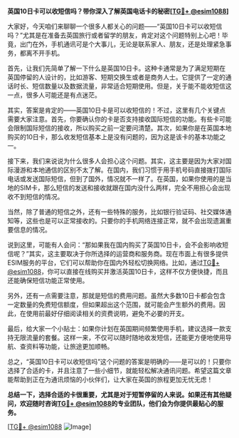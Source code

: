 **英国10日卡可以收短信吗？带你深入了解英国电话卡的秘密[[TG💪+ @esim1088](https://t.me/s/esim1088)]**

大家好，今天咱们来聊聊一个很多人都关心的问题——“英国10日卡可以收短信吗？”尤其是在准备去英国旅行或者留学的朋友，肯定对这个问题特别上心吧！毕竟，出门在外，手机通讯可是个大事儿，无论是联系家人、朋友，还是处理紧急事务，都离不开手机。

首先，让我们先简单了解一下什么是英国10日卡。这种卡通常是为了满足短期在英国停留的人设计的，比如游客、短期交换生或者是商务人士。它提供了一定的通话时长、短信数量以及数据流量，非常适合短期使用。但是，关于能不能收短信这一点，很多人可能还是有点迷茫。

其实，答案是肯定的——英国10日卡是可以收短信的！不过，这里有几个关键点需要大家注意。首先，你要确认你的卡是否支持接收国际短信的功能。有些卡可能会限制国际短信的接收，所以购买之前一定要问清楚。其次，如果你是在英国本地购买的10日卡，那么收发短信基本上是没有问题的，因为这是该卡的基本功能之一。

接下来，我们来说说为什么很多人会担心这个问题。其实，这主要是因为大家对国际漫游和本地通信的区别不太了解。在国内，我们习惯于用手机号码直接拨打国际电话或发送国际短信，但到了国外，情况就不一样了。在英国，如果你使用的是当地的SIM卡，那么短信的发送和接收就跟在国内没什么两样，完全不用担心会出现收不到短信的情况。

当然，除了普通的短信之外，还有一些特殊的服务，比如银行验证码、社交媒体通知等，这些也是可以正常接收的。只要你的手机网络连接正常，就不会出现遗漏重要信息的情况。

说到这里，可能有人会问：“那如果我在国内购买了英国10日卡，会不会影响收短信呢？”其实，这主要取决于你所选择的运营商和服务商。现在市面上有很多提供ESIM服务的平台，它们可以帮助你在国内外轻松切换网络。比如，通过[TG💪+ @esim1088](https://t.me/s/esim1088)，你可以直接在线购买并激活英国10日卡，这样不仅方便快捷，而且还能确保短信功能正常使用。

另外，还有一点需要注意，那就是短信的费用问题。虽然大多数10日卡都会包含一定数量的免费短信额度，但如果超出这个范围，就可能会产生额外的费用。因此，在使用前最好仔细阅读相关的资费说明，避免不必要的开支。

最后，给大家一个小贴士：如果你计划在英国期间频繁使用手机，建议选择一款支持无限流量的套餐。这样一来，不仅可以随时随地收发短信，还能更方便地使用导航、查资料等功能，让旅途更加顺畅。

总之，“英国10日卡可以收短信吗”这个问题的答案是明确的——是可以的！只要你选择了合适的卡，并且注意了一些小细节，就能轻松解决通讯问题。希望这篇文章能帮助到正在为通讯烦恼的小伙伴们，让大家在英国的旅程更加无忧无虑！

**总结一下，选择合适的卡很重要，尤其是对于短暂停留的人来说。如果还有其他疑问，欢迎随时咨询[TG💪+ @esim1088](https://t.me/s/esim1088)的专业团队，他们会为你提供最贴心的服务。**

[[TG💪+ @esim1088](https://t.me/s/esim1088) ![Image](https://i.postimg.cc/4NQfJmqS/Snipaste-2025-05-13-00-14-12.png)]